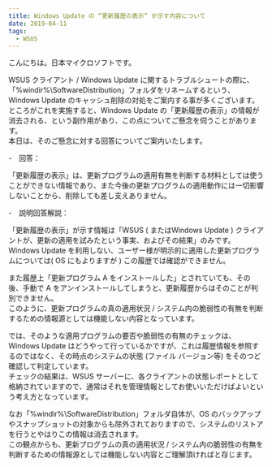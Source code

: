 ```yaml
---
title: Windows Update の “更新履歴の表示” が示す内容について
date: 2019-04-11
tags:
  - WSUS
---
```


こんにちは。日本マイクロソフトです。

WSUS クライアント / Windows Update に関するトラブルシュートの際に、「%windir%\SoftwareDistribution」フォルダをリネームするという、Windows Update のキャッシュ削除の対処をご案内する事が多くございます。  
ところがこれを実施すると、Windows Update の「更新履歴の表示」の情報が消去される、という副作用があり、この点についてご懸念を伺うことがあります。  
本日は、そのご懸念に対する回答についてご案内いたします。  

 
-　回答：  

「更新履歴の表示」は、更新プログラムの適用有無を判断する材料としては使うことができない情報であり、また今後の更新プログラムの適用動作には一切影響しないことから、削除しても差し支えありません。  
 
-　説明回答解説：  

「更新履歴の表示」が示す情報は「WSUS ( またはWindows Update ) クライアントが、更新の適用を試みたという事実、およびその結果」のみです。  
Windows Update を利用しない、ユーザー様が明示的に適用した更新プログラムについては( OS にもよりますが ) この履歴では確認ができません。  

また履歴上「更新プログラム A をインストールした」とされていても、その後、手動で A をアンインストールしてしまうと、更新履歴からはそのことが判別できません。  
このように、更新プログラムの真の適用状況 / システム内の脆弱性の有無を判断するための情報源としては機能しない内容となっています。  

では、そのような適用プログラムの要否や脆弱性の有無のチェックは、Windows Update はどうやって行っているかですが、これは履歴情報を参照するのではなく、その時点のシステムの状態 (ファイル バージョン等) をそのつど確認して判定しています。  
チェックの結果は、WSUS サーバーに、各クライアントの状態レポートとして格納されていますので、通常はそれを管理情報としてお使いいただけばよいという考え方となっています。  

なお「%windir%\SoftwareDistribution」フォルダ自体が、OS のバックアップやスナップショットの対象からも除外されておりますので、システムのリストアを行うとやはりこの情報は消去されます。  
この観点からも、更新プログラムの真の適用状況 / システム内の脆弱性の有無を判断するための情報源としては機能しない内容とご理解頂ければと存じます。  

